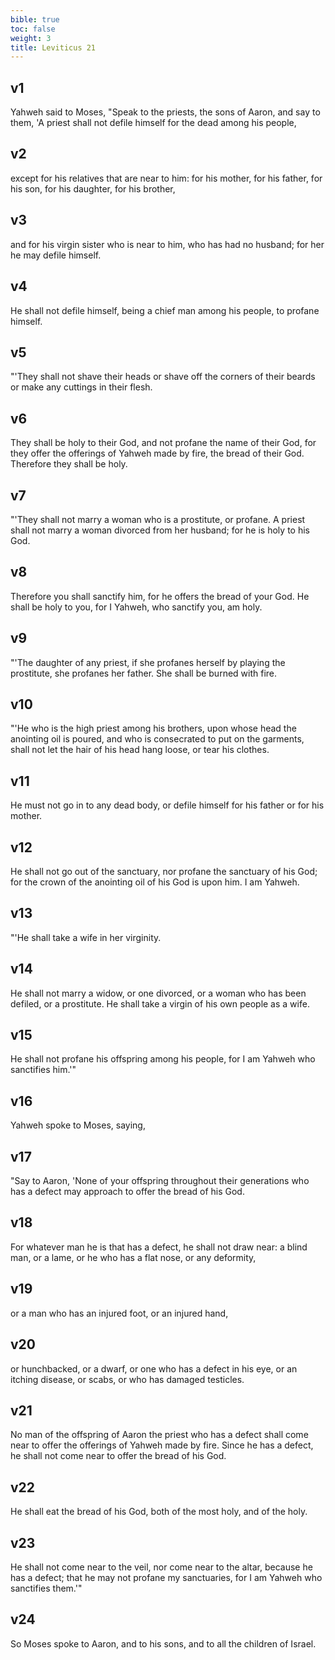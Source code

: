 ```yaml
---
bible: true
toc: false
weight: 3
title: Leviticus 21
---
```




## v1 
Yahweh said to Moses, "Speak to the priests, the sons of Aaron, and say to them, 'A priest shall not defile himself for the dead among his people, 

## v2 
except for his relatives that are near to him: for his mother, for his father, for his son, for his daughter, for his brother, 

## v3 
and for his virgin sister who is near to him, who has had no husband; for her he may defile himself. 

## v4 
He shall not defile himself, being a chief man among his people, to profane himself. 

## v5 
"'They shall not shave their heads or shave off the corners of their beards or make any cuttings in their flesh. 

## v6 
They shall be holy to their God, and not profane the name of their God, for they offer the offerings of Yahweh made by fire, the bread of their God. Therefore they shall be holy. 

## v7 
"'They shall not marry a woman who is a prostitute, or profane. A priest shall not marry a woman divorced from her husband; for he is holy to his God. 

## v8 
Therefore you shall sanctify him, for he offers the bread of your God. He shall be holy to you, for I Yahweh, who sanctify you, am holy. 

## v9 
"'The daughter of any priest, if she profanes herself by playing the prostitute, she profanes her father. She shall be burned with fire. 

## v10 
"'He who is the high priest among his brothers, upon whose head the anointing oil is poured, and who is consecrated to put on the garments, shall not let the hair of his head hang loose, or tear his clothes. 

## v11 
He must not go in to any dead body, or defile himself for his father or for his mother. 

## v12 
He shall not go out of the sanctuary, nor profane the sanctuary of his God; for the crown of the anointing oil of his God is upon him. I am Yahweh. 

## v13 
"'He shall take a wife in her virginity. 

## v14 
He shall not marry a widow, or one divorced, or a woman who has been defiled, or a prostitute. He shall take a virgin of his own people as a wife. 

## v15 
He shall not profane his offspring among his people, for I am Yahweh who sanctifies him.'" 

## v16 
Yahweh spoke to Moses, saying, 

## v17 
"Say to Aaron, 'None of your offspring throughout their generations who has a defect may approach to offer the bread of his God. 

## v18 
For whatever man he is that has a defect, he shall not draw near: a blind man, or a lame, or he who has a flat nose, or any deformity, 

## v19 
or a man who has an injured foot, or an injured hand, 

## v20 
or hunchbacked, or a dwarf, or one who has a defect in his eye, or an itching disease, or scabs, or who has damaged testicles. 

## v21 
No man of the offspring of Aaron the priest who has a defect shall come near to offer the offerings of Yahweh made by fire. Since he has a defect, he shall not come near to offer the bread of his God. 

## v22 
He shall eat the bread of his God, both of the most holy, and of the holy. 

## v23 
He shall not come near to the veil, nor come near to the altar, because he has a defect; that he may not profane my sanctuaries, for I am Yahweh who sanctifies them.'" 

## v24 
So Moses spoke to Aaron, and to his sons, and to all the children of Israel.


